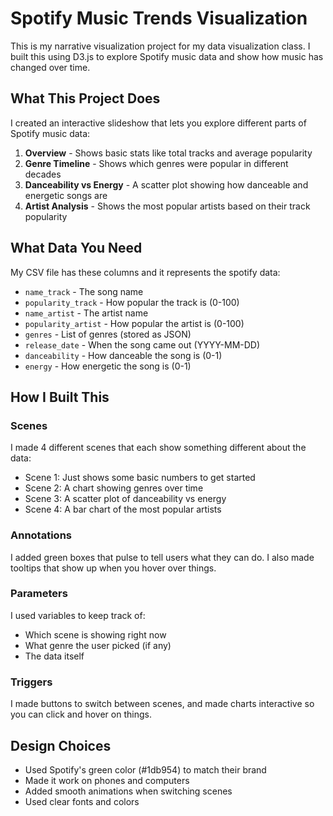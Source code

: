 # Spotify Music Trends Visualization

This is my narrative visualization project for my data visualization class. I built this using D3.js to explore Spotify music data and show how music has changed over time.

## What This Project Does

I created an interactive slideshow that lets you explore different parts of Spotify music data:

1. **Overview** - Shows basic stats like total tracks and average popularity
2. **Genre Timeline** - Shows which genres were popular in different decades
3. **Danceability vs Energy** - A scatter plot showing how danceable and energetic songs are
4. **Artist Analysis** - Shows the most popular artists based on their track popularity


## What Data You Need

My CSV file has these columns and it represents the spotify data:
- `name_track` - The song name
- `popularity_track` - How popular the track is (0-100)
- `name_artist` - The artist name
- `popularity_artist` - How popular the artist is (0-100)
- `genres` - List of genres (stored as JSON)
- `release_date` - When the song came out (YYYY-MM-DD)
- `danceability` - How danceable the song is (0-1)
- `energy` - How energetic the song is (0-1)

## How I Built This

### Scenes
I made 4 different scenes that each show something different about the data:
- Scene 1: Just shows some basic numbers to get started
- Scene 2: A chart showing genres over time
- Scene 3: A scatter plot of danceability vs energy
- Scene 4: A bar chart of the most popular artists

### Annotations
I added green boxes that pulse to tell users what they can do. I also made tooltips that show up when you hover over things.

### Parameters
I used variables to keep track of:
- Which scene is showing right now
- What genre the user picked (if any)
- The data itself

### Triggers
I made buttons to switch between scenes, and made charts interactive so you can click and hover on things.

## Design Choices

- Used Spotify's green color (#1db954) to match their brand
- Made it work on phones and computers
- Added smooth animations when switching scenes
- Used clear fonts and colors

